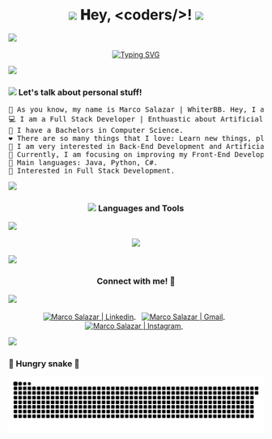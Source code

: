 
<!--Greetings-->
<h1 align="center">
  <img src="GIF/Earth.gif" width="24px">
  𝐇ey, &lt;coders/&gt;!
  <img src="GIF/Hi.gif" width="40px" />
</h1>

<!--Horizontal divider(gradiant)-->
<img src="https://user-images.githubusercontent.com/73097560/115834477-dbab4500-a447-11eb-908a-139a6edaec5c.gif">

<!--Welcome-->
<p align="center">
  <a href="https://git.io/typing-svg"><img src="https://readme-typing-svg.herokuapp.com?font=Fira+Code&size=30&duration=3000&pause=1000&color=E540FF&center=true&vCenter=true&width=600&height=100&lines=My+name+is+Marco+Salazar;But+you+can+call+me+%22WhiterBB%22+<3;<+Full+Stack+Delevoper+>" alt="Typing SVG" /></a>
</p>

<!--Horizontal divider(gradiant)-->
<img src="https://user-images.githubusercontent.com/73097560/115834477-dbab4500-a447-11eb-908a-139a6edaec5c.gif">

<!--About me-->
<h3 align="left">
  <picture><img src = "https://github.com/7oSkaaa/7oSkaaa/blob/main/Images/about_me.gif?raw=true" width = 30px></picture>
Let's talk about personal stuff!
</h3>

<pre>
👋 As you know, my name is Marco Salazar | WhiterBB. Hey, I almost forget to tell you that I am from Ecuador 🇪🇨.
💻 I am a Full Stack Developer | Enthuastic about Artificial Intelligence.
🤖 I have a Bachelors in Computer Science.
❤️ There are so many things that I love: Learn new things, play videogames, nature, night sky, technology. If I think deeply I love everything. I love to live. 
📝 I am very interested in Back-End Development and Artificial Intelligence. So I will soon get a master's degree in one of these fields.
🌱 Currently, I am focusing on improving my Front-End Development skills.
🌟 Main languages: Java, Python, C#.
🚩 Interested in Full Stack Development.
</pre>

<!--Horizontal divider(gradiant)-->
<img src="https://user-images.githubusercontent.com/73097560/115834477-dbab4500-a447-11eb-908a-139a6edaec5c.gif">

<!--Languages and Tools-->
<h3 align="center">
  <img src="https://media2.giphy.com/media/QssGEmpkyEOhBCb7e1/giphy.gif?cid=ecf05e47a0n3gi1bfqntqmob8g9aid1oyj2wr3ds3mg700bl&rid=giphy.gif" width="25px">
  Languages and Tools
</h3>

<!--Horizontal divider(gradiant)-->
<img src="https://user-images.githubusercontent.com/73097560/115834477-dbab4500-a447-11eb-908a-139a6edaec5c.gif">

<!--Icons-->       
<p align="center">
<img width="300px"  src="https://skillicons.dev/icons?i=py,java,js,html,css,cs,arduino,dart,firebase,flutter,git,github,mysql,postgres,unity&perline=5"  />
</p>

<!--Horizontal divider(gradiant)-->
<img src="https://user-images.githubusercontent.com/73097560/115834477-dbab4500-a447-11eb-908a-139a6edaec5c.gif">

<!--Languages and Tools-->
<h3 align="center">
  Connect with me! 🔗
</h3>

<!--Horizontal divider(gradiant)-->
<img src="https://user-images.githubusercontent.com/73097560/115834477-dbab4500-a447-11eb-908a-139a6edaec5c.gif">

<!--LinkedIn Icon-->
<p align="center">
<a href="https://www.linkedin.com/in/whiterbb/" target="_blank">
  <img align="center" alt="Marco Salazar | Linkedin" width="50px" src="https://skillicons.dev/icons?i=linkedin" />
</a> &nbsp;&nbsp;
  
<!--Gmail Icon-->
<a href="mailto:marcoasc98@gmail.com" target="_blank">
  <img align="center" alt="Marco Salazar | Gmail" width="50px" src="https://skillicons.dev/icons?i=gmail" />
</a> &nbsp;&nbsp;

<!--Instagram Icon-->
<a href="https://www.instagram.com/marcoasc98/" target="_blank">
  <img align="center" alt="Marco Salazar | Instagram" width="50px" src="https://skillicons.dev/icons?i=instagram" />
</a> &nbsp;&nbsp;
</p>

<!--Horizontal divider(gradiant)-->
<img src="https://user-images.githubusercontent.com/73097560/115834477-dbab4500-a447-11eb-908a-139a6edaec5c.gif">

<!--Snake-->
<h3 align="left">
  🐍 Hungry snake 🐍
</h3>

![Snake animation](https://raw.githubusercontent.com/WhiterBB/WhiterBB/output/github-contribution-grid-snake-dark.svg)

